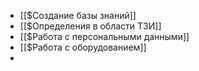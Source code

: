 - [[$Создание базы знаний]]
- [[$Определения в области ТЗИ]]
- [[$Работа с персональными данными]]
- [[$Работа с оборудованием]]
- 